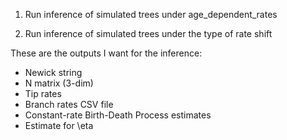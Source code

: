
1. Run inference of simulated trees under age_dependent_rates

2. Run inference of simulated trees under the type of rate shift

These are the outputs I want for the inference:
* Newick string
* N matrix (3-dim)
* Tip rates
* Branch rates CSV file
* Constant-rate Birth-Death Process estimates
* Estimate for \eta
